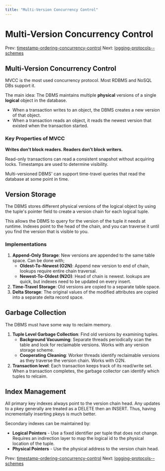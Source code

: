```yaml
---
title: "Multi-Version Concurrency Control"
---
```


# Multi-Version Concurrency Control

Prev: [timestamp-ordering-concurrency-control](timestamp-ordering-concurrency-control.md)
Next: [logging-protocols--schemes](logging-protocols--schemes.md)

## Multi-Version Concurrency Control

MVCC is the most used concurrency protocol. Most RDBMS and NoSQL DBs support it.

The main idea: The DBMS maintains multiple **physical** versions of a single **logical** object in the database.

- When a transaction writes to an object, the DBMS creates a new version of that object.
- When a transaction reads an object, it reads the newest version that existed when the transaction started.

### Key Properties of MVCC

**Writes don't block readers. Readers don't block writers.**

Read-only transactions can read a consistent snapshot without acquiring locks. Timestamps are used to determine visibility.

Multi-versioned DBMS' can support time-travel queries that read the database at some point in time.

## Version Storage

The DBMS stores different physical versions of the logical object by using the tuple's pointer field to create a version chain for each logical tuple.

This allows the DBMS to query for the version of the tuple it needs at runtime. Indexes point to the head of the chain, and you can traverse it until you find the version that is visible to you.

### Implementations

1. **Append-Only Storage**: New versions are appended to the same table space. Can be done with;
    - **Oldest-To-Newest (O2N)**: Append new version to end of chain, lookups require entire chain traversal.
    - **Newest-To-Oldest (N2O)**: Head of chain is newest. lookups are quick, but indexes need to be updated on every insert.
2. **Time-Travel Storage**: Old versions are copied to a separate table space.
3. **Delta Storage**: The original values of the modified attributes are copied into a separate delta record space.

## Garbage Collection

The DBMS must have some way to reclaim memory.

1. **Tuple Level Garbage Collection**: Find old versions by examining tuples.
    - **Background Vacuuming**: Separate threads periodically scan the table and look for reclaimable versions. Works with any version storage scheme.
    - **Cooperating Cleaning**: Worker threads identify reclaimable versions as they traverse the version chain. Works with O2N.
2. **Transaction level**: Each transaction keeps track of its read/write set. When a transaction completes, the garbage collector can identify which tuples to relcaim.

## Index Management

All primary key indexes always point to the version chain head. Any updates to a pkey generally are treated as a DELETE then an INSERT. Thus, having incrementally inserting pkeys is much better.

Secondary indexes can be maintained by:

- **Logical Pointers** - Use a fixed identifier per tuple that does not change. Requires an indirection layer to map the logical id to the physical location of the tuple.
- **Physical Pointers** - Use the physical address to the version chain head.

Prev: [timestamp-ordering-concurrency-control](timestamp-ordering-concurrency-control.md)
Next: [logging-protocols--schemes](logging-protocols--schemes.md)
